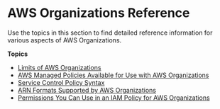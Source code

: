 # AWS Organizations Reference<a name="orgs_reference"></a>

Use the topics in this section to find detailed reference information for various aspects of AWS Organizations\.

**Topics**
+ [Limits of AWS Organizations](orgs_reference_limits.md)
+ [AWS Managed Policies Available for Use with AWS Organizations](orgs_reference_available-policies.md)
+ [Service Control Policy Syntax](orgs_reference_scp-syntax.md)
+ [ARN Formats Supported by AWS Organizations](orgs_reference_arn-formats.md)
+ [Permissions You Can Use in an IAM Policy for AWS Organizations](orgs_reference_iam-permissions.md)